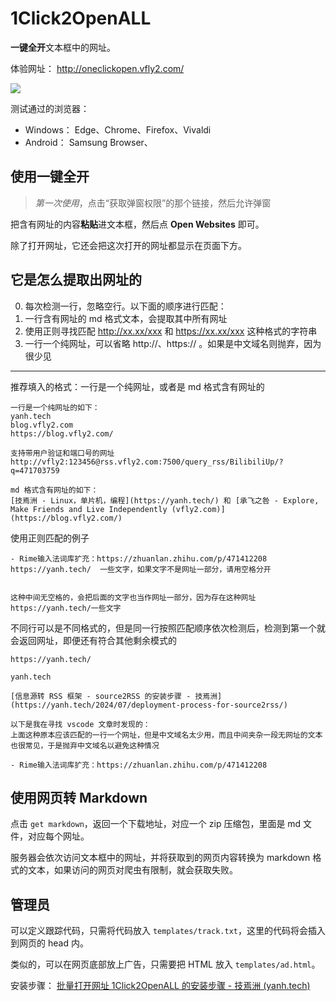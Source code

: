 # 1Click2OpenALL

**一键全开**文本框中的网址。

体验网址： http://oneclickopen.vfly2.com/

![](https://ib.ahfei.blog:443/imagesbed/1Click2OpenALL-show-24-05-07.webp)

测试通过的浏览器：
- Windows： Edge、Chrome、Firefox、Vivaldi
- Android： Samsung Browser、


## 使用一键全开

> *第一次使用*，点击“获取弹窗权限”的那个链接，然后允许弹窗

把含有网址的内容**粘贴**进文本框，然后点 **Open Websites** 即可。

除了打开网址，它还会把这次打开的网址都显示在页面下方。


## 它是怎么提取出网址的

0. 每次检测一行，忽略空行。以下面的顺序进行匹配：
1. 一行含有网址的 md 格式文本，会提取其中所有网址
2. 使用正则寻找匹配 http://xx.xx/xxx 和 https://xx.xx/xxx 这种格式的字符串
3. 一行一个纯网址，可以省略 http://、https:// 。如果是中文域名则抛弃，因为很少见

---

推荐填入的格式：一行是一个纯网址，或者是 md 格式含有网址的

```
一行是一个纯网址的如下：
yanh.tech
blog.vfly2.com
https://blog.vfly2.com/

支持带用户验证和端口号的网址
http://vfly2:123456@rss.vfly2.com:7500/query_rss/BilibiliUp/?q=471703759

md 格式含有网址的如下：
[技焉洲 - Linux，单片机，编程](https://yanh.tech/) 和 [承飞之咎 - Explore, Make Friends and Live Independently (vfly2.com)](https://blog.vfly2.com/)
```


使用正则匹配的例子

```
- Rime输入法词库扩充：https://zhuanlan.zhihu.com/p/471412208
https://yanh.tech/  一些文字，如果文字不是网址一部分，请用空格分开


这种中间无空格的，会把后面的文字也当作网址一部分，因为存在这种网址
https://yanh.tech/一些文字
```


不同行可以是不同格式的，但是同一行按照匹配顺序依次检测后，检测到第一个就会返回网址，即便还有符合其他剩余模式的

```
https://yanh.tech/

yanh.tech

[信息源转 RSS 框架 - source2RSS 的安装步骤 - 技焉洲](https://yanh.tech/2024/07/deployment-process-for-source2rss/)

以下是我在寻找 vscode 文章时发现的： 
上面这种原本应该匹配的一行一个网址，但是中文域名太少用，而且中间夹杂一段无网址的文本也很常见，于是抛弃中文域名以避免这种情况

- Rime输入法词库扩充：https://zhuanlan.zhihu.com/p/471412208
```


## 使用网页转 Markdown

点击 `get markdown`，返回一个下载地址，对应一个 zip 压缩包，里面是 md 文件，对应每个网址。

服务器会依次访问文本框中的网址，并将获取到的网页内容转换为 markdown 格式的文本，如果访问的网页对爬虫有限制，就会获取失败。

## 管理员

可以定义跟踪代码，只需将代码放入 `templates/track.txt`，这里的代码将会插入到网页的 head 内。

类似的，可以在网页底部放上广告，只需要把 HTML 放入 `templates/ad.html`。

安装步骤： [批量打开网址 1Click2OpenALL 的安装步骤 - 技焉洲 (yanh.tech)](https://yanh.tech/2024/03/deployment-process-1click2openall/)
